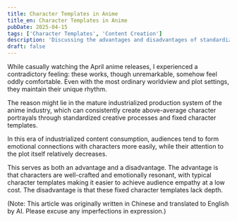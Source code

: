 ```yaml
---
title: Character Templates in Anime
title_en: Character Templates in Anime
pubDate: 2025-04-15
tags: ['Character Templates', 'Content Creation']
description: 'Discussing the advantages and disadvantages of standardized character templates in modern anime industry.'
draft: false
---
```




While casually watching the April anime releases, I experienced a contradictory feeling: these works, though unremarkable, somehow feel oddly comfortable. Even with the most ordinary worldview and plot settings, they maintain their unique rhythm.

The reason might lie in the mature industrialized production system of the anime industry, which can consistently create above-average character portrayals through standardized creative processes and fixed character templates.

In this era of industrialized content consumption, audiences tend to form emotional connections with characters more easily, while their attention to the plot itself relatively decreases.

This serves as both an advantage and a disadvantage. The advantage is that characters are well-crafted and emotionally resonant, with typical character templates making it easier to achieve audience empathy at a low cost. The disadvantage is that these fixed character templates lack depth.

(Note: This article was originally written in Chinese and translated to English by AI. Please excuse any imperfections in expression.)